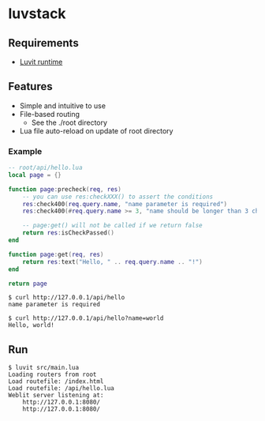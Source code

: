 # luvstack

## Requirements
- [Luvit runtime](https://luvit.io/install.html)

## Features
- Simple and intuitive to use
- File-based routing
    - See the ./root directory
- Lua file auto-reload on update of root directory

### Example
```lua
-- root/api/hello.lua
local page = {}

function page:precheck(req, res)
    -- you can use res:checkXXX() to assert the conditions
    res:check400(req.query.name, "name parameter is required")
    res:check400(#req.query.name >= 3, "name should be longer than 3 characters")

    -- page:get() will not be called if we return false
    return res:isCheckPassed()
end

function page:get(req, res)
    return res:text("Hello, " .. req.query.name .. "!")
end

return page
```
```
$ curl http://127.0.0.1/api/hello
name parameter is required

$ curl http://127.0.0.1/api/hello?name=world
Hello, world!
```

## Run
```
$ luvit src/main.lua
Loading routers from root
Load routefile: /index.html
Load routefile: /api/hello.lua
Weblit server listening at:
    http://127.0.0.1:8080/
    http://127.0.0.1:8080/
```
